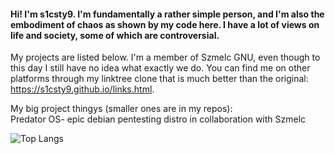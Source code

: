 #### Hi! I'm s1csty9. I'm fundamentally a rather simple person, and I'm also the embodiment of chaos as shown by my code here. I have a lot of views on life and society, some of which are controversial. 
My projects are listed below. I'm a member of Szmelc GNU, even though to this day I still have no idea what exactly we do. You can find me on other platforms through my linktree clone that is much better than the original: https://s1csty9.github.io/links.html.

My big project thingys (smaller ones are in my repos):\
Predator OS- epic debian pentesting distro in collaboration with Szmelc

![Top Langs](https://github-readme-stats.vercel.app/api/top-langs/?username=s1csty9&layout=compact&theme=dark)

